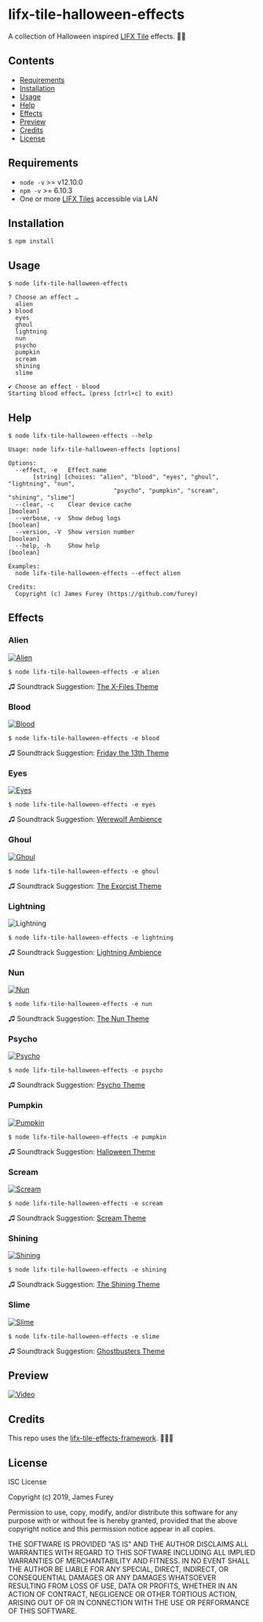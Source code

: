 # lifx-tile-halloween-effects

A collection of Halloween inspired [LIFX Tile](https://www.lifx.com/collections/creative-tiles) effects. 🎃💀

## Contents

- [Requirements](#requirements)
- [Installation](#installation)
- [Usage](#usage)
- [Help](#help)
- [Effects](#effects)
- [Preview](#preview)
- [Credits](#credits)
- [License](#license)

## Requirements

- `node -v` >= v12.10.0
- `npm -v` >= 6.10.3
- One or more [LIFX Tiles](https://www.lifx.com/collections/creative-tiles) accessible via LAN

## Installation

```console
$ npm install
```

## Usage

```console
$ node lifx-tile-halloween-effects

? Choose an effect …
  alien
❯ blood
  eyes
  ghoul
  lightning
  nun
  psycho
  pumpkin
  scream
  shining
  slime

✔ Choose an effect · blood
Starting blood effect… (press [ctrl+c] to exit)
```

## Help

```console
$ node lifx-tile-halloween-effects --help

Usage: node lifx-tile-halloween-effects [options]

Options:
  --effect, -e   Effect name
       [string] [choices: "alien", "blood", "eyes", "ghoul", "lightning", "nun",
                              "psycho", "pumpkin", "scream", "shining", "slime"]
  --clear, -c    Clear device cache                                    [boolean]
  --verbose, -v  Show debug logs                                       [boolean]
  --version, -V  Show version number                                   [boolean]
  --help, -h     Show help                                             [boolean]

Examples:
  node lifx-tile-halloween-effects --effect alien

Credits:
  Copyright (c) James Furey (https://github.com/furey)
```

## Effects

### Alien

[![Alien](./assets/readme/alien.gif)](https://www.youtube.com/watch?g7TShjbeDuw&t=2s)

```console
$ node lifx-tile-halloween-effects -e alien
```

♫ Soundtrack Suggestion: [The X-Files Theme](https://youtu.be/j2d6T5G2rrY)

### Blood

[![Blood](./assets/readme/blood.gif)](https://www.youtube.com/watch?v=g7TShjbeDuw&t=25s)

```console
$ node lifx-tile-halloween-effects -e blood
```

♫ Soundtrack Suggestion: [Friday the 13th Theme](https://youtu.be/xR8oke8rzp8)

### Eyes

[![Eyes](./assets/readme/eyes.gif)](https://www.youtube.com/watch?v=g7TShjbeDuw&t=47s)

```console
$ node lifx-tile-halloween-effects -e eyes
```

♫ Soundtrack Suggestion: [Werewolf Ambience](https://youtu.be/wWIMQZjZY-E)

### Ghoul

[![Ghoul](./assets/readme/ghoul.gif)](https://www.youtube.com/watch?v=g7TShjbeDuw&t=68s)

```console
$ node lifx-tile-halloween-effects -e ghoul
```

♫ Soundtrack Suggestion: [The Exorcist Theme](https://youtu.be/1hbQpjYtbps)

### Lightning

![Lightning](./assets/readme/lightning.gif)

```console
$ node lifx-tile-halloween-effects -e lightning
```

♫ Soundtrack Suggestion: [Lightning Ambience](https://youtu.be/2YpKlklYGE8)

### Nun

[![Nun](./assets/readme/nun.gif)](https://www.youtube.com/watch?v=g7TShjbeDuw&t=91s)

```console
$ node lifx-tile-halloween-effects -e nun
```

♫ Soundtrack Suggestion: [The Nun Theme](https://youtu.be/s4AF3q51Ius)

### Psycho

[![Psycho](./assets/readme/psycho.gif)](https://www.youtube.com/watch?v=g7TShjbeDuw&t=113s)

```console
$ node lifx-tile-halloween-effects -e psycho
```

♫ Soundtrack Suggestion: [Psycho Theme](https://youtu.be/Me-VhC9ieh0)

### Pumpkin

[![Pumpkin](./assets/readme/pumpkin.gif)](https://www.youtube.com/watch?v=g7TShjbeDuw&t=135s)

```console
$ node lifx-tile-halloween-effects -e pumpkin
```

♫ Soundtrack Suggestion: [Halloween Theme](https://youtu.be/pT4FY3NrhGg)

### Scream

[![Scream](./assets/readme/scream.gif)](https://www.youtube.com/watch?v=g7TShjbeDuw&t=157s)

```console
$ node lifx-tile-halloween-effects -e scream
```

♫ Soundtrack Suggestion: [Scream Theme](https://youtu.be/l4Rzp8_M_lU?t=109)

### Shining

[![Shining](./assets/readme/shining.gif)](https://www.youtube.com/watch?v=g7TShjbeDuw&t=179s)

```console
$ node lifx-tile-halloween-effects -e shining
```

♫ Soundtrack Suggestion: [The Shining Theme](https://youtu.be/g_nsZ8yt1KA)

### Slime

[![Slime](./assets/readme/slime.gif)](https://www.youtube.com/watch?v=g7TShjbeDuw&t=201s)

```console
$ node lifx-tile-halloween-effects -e slime
```

♫ Soundtrack Suggestion: [Ghostbusters Theme](https://youtu.be/9J9haehfQeg)

## Preview

[![Video](./assets/readme/video.png)](https://www.youtube.com/watch?v=g7TShjbeDuw)

## Credits

This repo uses the [lifx-tile-effects-framework](https://github.com/furey/lifx-tile-effects-framework). 👨‍🔬💡

## License

ISC License

Copyright (c) 2019, James Furey

Permission to use, copy, modify, and/or distribute this software for any
purpose with or without fee is hereby granted, provided that the above
copyright notice and this permission notice appear in all copies.

THE SOFTWARE IS PROVIDED "AS IS" AND THE AUTHOR DISCLAIMS ALL WARRANTIES
WITH REGARD TO THIS SOFTWARE INCLUDING ALL IMPLIED WARRANTIES OF
MERCHANTABILITY AND FITNESS. IN NO EVENT SHALL THE AUTHOR BE LIABLE FOR
ANY SPECIAL, DIRECT, INDIRECT, OR CONSEQUENTIAL DAMAGES OR ANY DAMAGES
WHATSOEVER RESULTING FROM LOSS OF USE, DATA OR PROFITS, WHETHER IN AN
ACTION OF CONTRACT, NEGLIGENCE OR OTHER TORTIOUS ACTION, ARISING OUT OF
OR IN CONNECTION WITH THE USE OR PERFORMANCE OF THIS SOFTWARE.
